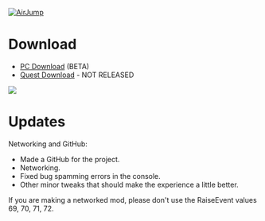 [![AirJump](https://github.com/fchb1239/AirJump/raw/main/GitHub/airjump_back.png)](https://www.youtube.com/watch?v=yPYZpwSpKmA)

# Download
* [PC Download](https://github.com/fchb1239/AirJump/raw/main/Downloads/AirJump.dll) (BETA)
* [Quest Download](https://www.youtube.com/watch?v=yPYZpwSpKmA) - NOT RELEASED

![](GitHub/airjump_example.gif)

# Updates
Networking and GitHub:
* Made a GitHub for the project.
* Networking.
* Fixed bug spamming errors in the console.
* Other minor tweaks that should make the experience a little better.






If you are making a networked mod, please don't use the RaiseEvent values 69, 70, 71, 72.
